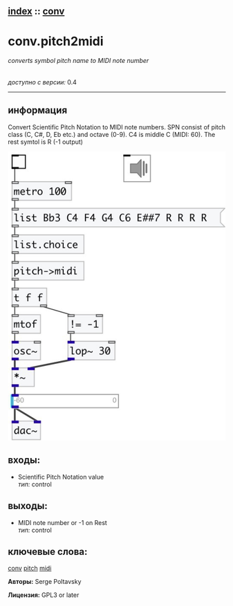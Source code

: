 [index](index.html) :: [conv](category_conv.html)
---

# conv.pitch2midi

###### converts symbol pitch name to MIDI note number

*доступно с версии:* 0.4

---


## информация
Convert Scientific Pitch Notation to MIDI note numbers. SPN consist of pitch class (C, C#, D, Eb etc.) and octave (0-9). C4 is middle C (MIDI: 60). The rest symtol is R (-1 output)


[![example](../examples/img/conv.pitch2midi.jpg)](../examples/pd/conv.pitch2midi.pd)









## входы:

* Scientific Pitch Notation value<br>
_тип:_ control



## выходы:

* MIDI note number or -1 on Rest<br>
_тип:_ control



## ключевые слова:

[conv](keywords/conv.html)
[pitch](keywords/pitch.html)
[midi](keywords/midi.html)






**Авторы:** Serge Poltavsky




**Лицензия:** GPL3 or later





